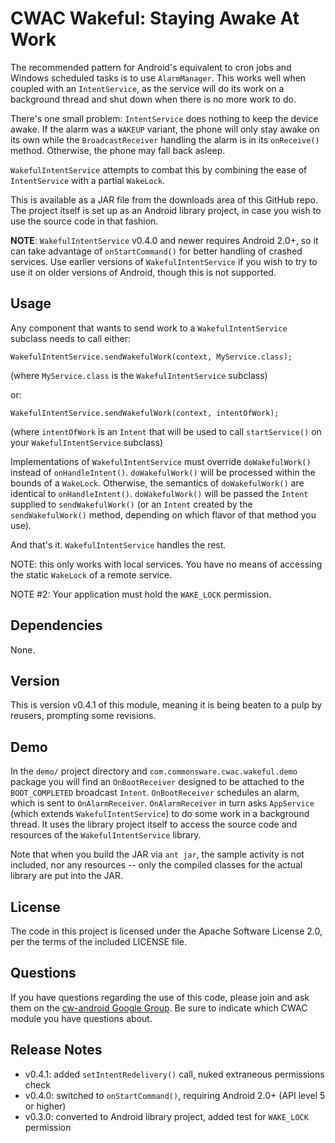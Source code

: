 CWAC Wakeful: Staying Awake At Work
===================================

The recommended pattern for Android's equivalent to cron
jobs and Windows scheduled tasks is to use `AlarmManager`.
This works well when coupled with an `IntentService`, as the
service will do its work on a background thread and shut down
when there is no more work to do.

There's one small problem: `IntentService` does nothing to keep
the device awake. If the alarm was a `WAKEUP` variant, the phone
will only stay awake on its own while the `BroadcastReceiver`
handling the alarm is in its `onReceive()` method. Otherwise,
the phone may fall back asleep.

`WakefulIntentService` attempts to combat this by combining
the ease of `IntentService` with a partial `WakeLock`.

This is available as a JAR file from the downloads area of this GitHub repo.
The project itself is set up as an Android library project,
in case you wish to use the source code in that fashion.

**NOTE**: `WakefulIntentService` v0.4.0 and newer requires Android 2.0+, so it
can take advantage of `onStartCommand()` for better handling of
crashed services. Use earlier versions of `WakefulIntentService` if
you wish to try to use it on older versions of Android, though this
is not supported.

Usage
-----
Any component that wants to send work to a
`WakefulIntentService` subclass needs to call either:

`WakefulIntentService.sendWakefulWork(context, MyService.class);`

(where `MyService.class` is the `WakefulIntentService` subclass)

or:

`WakefulIntentService.sendWakefulWork(context, intentOfWork);`

(where `intentOfWork` is an `Intent` that will be used to call
`startService()` on your `WakefulIntentService` subclass)

Implementations of `WakefulIntentService` must override
`doWakefulWork()` instead of `onHandleIntent()`. `doWakefulWork()`
will be processed within the bounds of a `WakeLock`. Otherwise,
the semantics of `doWakefulWork()` are identical to `onHandleIntent()`.
`doWakefulWork()` will be passed the `Intent` supplied to
`sendWakefulWork()` (or an `Intent` created by the `sendWakefulWork()`
method, depending on which flavor of that method you use).

And that's it. `WakefulIntentService` handles the rest.

NOTE: this only works with local services. You have no means
of accessing the static `WakeLock` of a remote service.

NOTE #2: Your application must hold the `WAKE_LOCK` permission.

Dependencies
------------
None.

Version
-------
This is version v0.4.1 of this module, meaning it is being beaten
to a pulp by reusers, prompting some revisions.

Demo
----
In the `demo/` project directory and `com.commonsware.cwac.wakeful.demo` package you will find
an `OnBootReceiver` designed to be attached to the `BOOT_COMPLETED`
broadcast `Intent`. `OnBootReceiver` schedules an alarm, which is sent
to `OnAlarmReceiver`. `OnAlarmReceiver` in turn asks `AppService` (which
extends `WakefulIntentService`) to do some work in a background
thread. It uses
the library project itself to access the source code and
resources of the `WakefulIntentService` library.

Note that when you build the JAR via `ant jar`, the sample
activity is not included, nor any resources -- only the
compiled classes for the actual library are put into the JAR.

License
-------
The code in this project is licensed under the Apache
Software License 2.0, per the terms of the included LICENSE
file.

Questions
---------
If you have questions regarding the use of this code, please
join and ask them on the [cw-android Google Group][gg]. Be sure to
indicate which CWAC module you have questions about.

Release Notes
-------------
- v0.4.1: added `setIntentRedelivery()` call, nuked extraneous permissions check
- v0.4.0: switched to `onStartCommand()`, requiring Android 2.0+ (API level 5 or higher)
- v0.3.0: converted to Android library project, added test for `WAKE_LOCK` permission

[gg]: http://groups.google.com/group/cw-android
